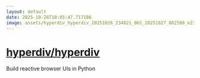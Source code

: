 ```yaml
---
layout: default
date: 2025-10-28T10:05:47.717186
image: assets/hyperdiv_hyperdiv_20251026_234021_061_20251027_002500_e23b6f--20251027T012510264--cropped.png
---
```


# [hyperdiv/hyperdiv](https://github.com/hyperdiv/hyperdiv/)

Build reactive browser UIs in Python
